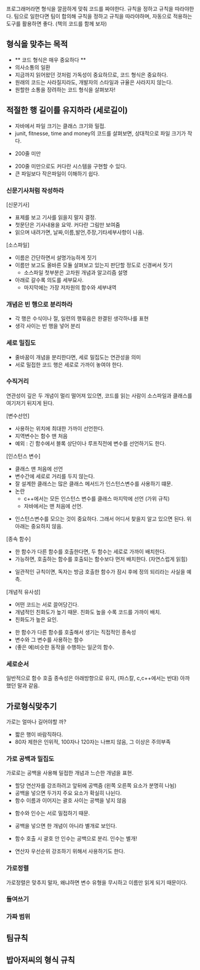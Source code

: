 프로그래머라면 형식을 깔끔하게 맞춰 코드를 짜야한다.
규칙을 정하고 규칙을 따라야한다.
팀으로 일한다면 팀이 합의해 규칙을 정하고 규칙을 따라야하며,
자동으로 적용하는 도구를 활용하면 좋다.
(책의 코드를 함께 보자)

## 형식을 맞추는 목적

* ** 코드 형식은 매우 중요하다 **
* 의사소통의 일환
* 지금까지 읽어왔던 것처럼 가독성이 중요하므로, 코드 형식은 중요하다.
* 원래의 코드는 사라질지라도, 개발자의 스타일과 규율은 사라지지 않는다.
* 원할한 소통을 장려하는 코드 형식을 살펴보자!

## 적절한 행 길이를 유지하라 (세로길이)

* 자바에서 파일 크기는 클래스 크기와 밀접.
* junit, fitnesse, time and money의 코드를 살펴보면, 상대적으로 파일 크기가 작다.
- 200줄 미만
* 200줄 미만으로도 커다란 시스템을 구현할 수 있다.
* 큰 파일보다 작은파일이 이해하기 쉽다.

### 신문기사처럼 작성하라

[신문기사]

* 표제를 보고 기사를 읽을지 말지 결정.
* 첫문단은 기사내용을 요약. 커다란 그림만 보여줌
* 읽으며 내려가면, 날짜,이름,발언,주장,기타세부사항이 나옴.

[소스파일]

* 이름은 간단하면서 설명가능하게 짓기
* 이름만 보고도 올바른 모듈 살펴보고 있는지 판단할 정도로 신경써서 짓기
  - 소스파일 첫부분은 고차원 개념과 알고리즘 설명
* 아래로 갈수록 의도를 세부묘사.
  - 마지막에는 가장 저차원의 함수와 세부내역

### 개념은 빈 행으로 분리하라

* 각 행은 수식이나 절, 일련의 행묶음은 완결된 생각하나를 표현
* 생각 사이는 빈 행을 넣어 분리

### 세로 밀집도

* 줄바꿈이 개념을 분리한다면, 세로 밀집도는 연관성을 의미
* 서로 밀접한 코드 행은 세로로 가까이 놓여야 한다.

### 수직거리

연관성이 깊은 두 개념이 멀리 떨어져 있으면, 코드를 읽는 사람이 소스파일과 클래스를 여기저기 뒤지게 된다.

[변수선언]
* 사용하는 위치에 최대한 가까이 선언한다.
* 지역변수는 함수 맨 처음
* 예외 : 긴 함수에서 블록 상단이나 루프직전에 변수를 선언하기도 한다.

[인스턴스 변수]
* 클래스 맨 처음에 선언
* 변수간에 세로로 거리를 두지 않는다.
* 잘 설계한 클래스는 많은 클래스 메서드가 인스턴스변수를 사용하기 떄문.
* 논란
  - c++에서는 모든 인스턴스 변수를 클래스 마지막에 선언 (가위 규칙) 
  - 자바에서는 맨 처음에 선언.
 - 인스턴스변수를 모으는 것이 중요하다. 그래서 어디서 찾을지 알고 있으면 된다. 위 아래는 중요하지 않음.

[종속 함수]
* 한 함수가 다른 함수를 호출한다면, 두 함수는 세로로 가까이 배치한다.
* 가능하면, 호출하는 함수를 호출되는 함수보다 먼저 배치한다. (자연스럽게 읽힘)
- 일관적인 규칙이면, 독자는 방금 호출한 함수가 잠시 후에 정의 되리라는 사실을 예측.

[개념적 유사성]
* 어떤 코드는 서로 끌어당긴다.
* 개념적인 친화도가 높기 때문. 친화도 높을 수록 코드를 가까이 배치.
* 친화도가 높은 요인.
- 한 함수가 다른 함수를 호출해서 생기는 직접적인 종속성
- 변수와 그 변수를 사용하는 함수
- (좋은 예)비슷한 동작을 수행하는 일군의 함수.

### 세로순서

일반적으로 함수 호출 종속성은 아래방향으로 유지,
(파스칼, c,c++에서는 반대)
아까 했던 말과 같음.

## 가로형식맞추기

가로는 얼마나 길어야할 까?

* 짧은 행이 바람직하다.
* 80자 제한은 인위적, 100자나 120자는 나쁘지 않음, 그 이상은 주의부족

### 가로 공백과 밀집도

가로로는 공백을 사용해 밀접한 개념과 느슨한 개념을 표현.

* 할당 연산자를 강조하려고 앞뒤에 공백줌 (왼쪽 오른쪽 요소가 분명히 나뉨)
* 공백을 넣으면 두가지 주요 요소가 확실히 나뉜다.
* 함수 이름과 이어지는 괄호 사이는 공백을 넣지 않음
- 함수와 인수는 서로 밀접하기 때문.
* 공백을 넣으면 한 개념이 아니라 별개로 보인다.
- 함수 호출 시 괄호 안 인수는 공백으로 분리. 인수는 별개!
* 연산자 우선순위 강조하기 위해서 사용하기도 한다.

### 가로정렬

가로정렬은 맞추지 말자, 왜냐하면 변수 유형을 무시하고 이름만 읽게 되기 때문이다.

### 들여쓰기

### 가짜 범위

## 팀규칙
## 밥아저씨의 형식 규칙
